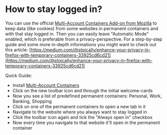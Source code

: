 # How to stay logged in?

You can use the official [Multi-Account Containers Add-on from Mozilla](https://addons.mozilla.org/firefox/addon/multi-account-containers/) to keep data (like cookies) from some websites in permanent containers and with that stay logged in. Then you can easily leave "Automatic Mode" enabled, which is preferable from a privacy-perspective. For a step-by-step guide and some more in-depth informations you might want to check out this article: [https://medium.com/@stoically/enhance-your-privacy-in-firefox-with-temporary-containers-33925cd6cd21](https://medium.com/@stoically/enhance-your-privacy-in-firefox-with-temporary-containers-33925cd6cd21)

Quick Guide:
- Install [Multi-Account Containers](https://addons.mozilla.org/firefox/addon/multi-account-containers/)
- Click on the new toolbar icon and through the initial welcome-cards
- Now you see a list of predefined permanent containers: Personal, Work, Banking, Shopping
- Click on one of the permanent containers to open a new tab in it
- Navigate to the website where you always want to stay logged in
- Click the toolbar icon again and tick the "Always open in" checkbox
- Now every time you navigate to that website it'll open in the permanent container
